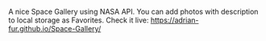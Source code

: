 A nice Space Gallery using NASA API.
You can add photos with description to local storage as Favorites.
Check it live: https://adrian-fur.github.io/Space-Gallery/
